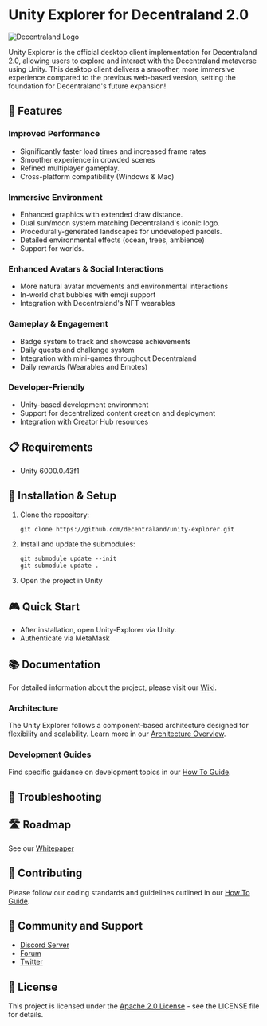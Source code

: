 # Unity Explorer for Decentraland 2.0

![Decentraland Logo](https://decentraland.org/images/logo.png)

Unity Explorer is the official desktop client implementation for Decentraland 2.0, allowing users to explore and interact with the Decentraland metaverse using Unity. This desktop client delivers a smoother, more immersive experience compared to the previous web-based version, setting the foundation for Decentraland's future expansion!

## 🌟 Features

### Improved Performance
- Significantly faster load times and increased frame rates
- Smoother experience in crowded scenes
- Refined multiplayer gameplay.
- Cross-platform compatibility (Windows & Mac)

### Immersive Environment
- Enhanced graphics with extended draw distance.
- Dual sun/moon system matching Decentraland's iconic logo.
- Procedurally-generated landscapes for undeveloped parcels.
- Detailed environmental effects (ocean, trees, ambience)
- Support for worlds.

### Enhanced Avatars & Social Interactions
- More natural avatar movements and environmental interactions
- In-world chat bubbles with emoji support
- Integration with Decentraland's NFT wearables

### Gameplay & Engagement
- Badge system to track and showcase achievements
- Daily quests and challenge system
- Integration with mini-games throughout Decentraland
- Daily rewards (Wearables and Emotes)

### Developer-Friendly
- Unity-based development environment
- Support for decentralized content creation and deployment
- Integration with Creator Hub resources

## 📋 Requirements

- Unity 6000.0.43f1

## 🚀 Installation & Setup

1. Clone the repository:
   ```
   git clone https://github.com/decentraland/unity-explorer.git
   ```

2. Install and update the submodules:
   ```
   git submodule update --init
   git submodule update .
   ```

3. Open the project in Unity


## 🎮 Quick Start

- After installation, open Unity-Explorer via Unity.
- Authenticate via MetaMask

## 📚 Documentation

For detailed information about the project, please visit our [Wiki](https://github.com/decentraland/unity-explorer/wiki).

### Architecture

The Unity Explorer follows a component-based architecture designed for flexibility and scalability. Learn more in our [Architecture Overview](https://github.com/decentraland/unity-explorer/wiki/Architecture-Overview).

### Development Guides

Find specific guidance on development topics in our [How To Guide](https://github.com/decentraland/unity-explorer/wiki/How-To).

## 🔧 Troubleshooting

## 🛣️ Roadmap

See our [Whitepaper](https://decentraland.org/blog/announcements/decentralands-white-paper-2-0)

## 👥 Contributing

Please follow our coding standards and guidelines outlined in our [How To Guide](https://github.com/decentraland/unity-explorer/wiki/How-To).

## 🤝 Community and Support

- [Discord Server](https://discord.gg/decentraland)
- [Forum](https://forum.decentraland.org/)
- [Twitter](https://twitter.com/decentraland)

## 📜 License

This project is licensed under the [Apache 2.0 License](LICENSE.md) - see the LICENSE file for details.
